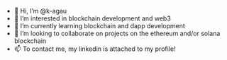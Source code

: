 - 👋 Hi, I’m @k-agau
- 👀 I’m interested in blockchain development and web3
- 🌱 I’m currently learning blockchain and dapp development
- 💞️ I’m looking to collaborate on projects on the ethereum and/or solana blockchain
- 📫 To contact me, my linkedin is attached to my profile!

<!---
k-agau/k-agau is a ✨ special ✨ repository because its `README.md` (this file) appears on your GitHub profile.
You can click the Preview link to take a look at your changes.
--->

